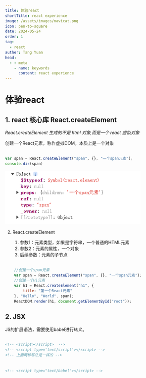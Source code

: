 ```yaml
---
title: 体验react
shortTitle: react experience
image: /assets/images/navicat.png
icon: pen-to-square
date: 2024-05-24
order: 1
tag: 
  - react
auther: Tang Yuan
head:
  - - meta
    - name: keywords
      content: react experience 
---
```


# 体验react


## 1. react 核心库 React.createElement

*React.createElement 生成的不是 html 对象,而是一个 react 虚拟对象*

创建一个React元素，称作虚拟DOM，本质上是一个对象


```js

var span = React.createElement("span", {}, "一个span元素");
console.dir(span)

```
![图片](./image/react_dom.png)

2. React.createElement

    1. 参数1：元素类型，如果是字符串，一个普通的HTML元素
    2. 参数2：元素的属性，一个对象
    3. 后续参数：元素的子节点


```js

    //创建一个span元素
    var span = React.createElement("span", {}, "一个span元素");
    //创建一个H1元素
    var h1 = React.createElement("h1", {
        title: "第一个React元素"
    }, "Hello", "World", span);
    ReactDOM.render(h1, document.getElementById("root"));

```

## 2. JSX

JS的扩展语法，需要使用babel进行转义。

```html

<!-- <script></script>  -->
<!-- <script type='text/script'></script> -->
<!-- 上面两种写法是一样的 -->


<!-- <script type="text/babel"></script> -->


```